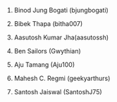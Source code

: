 1. Binod Jung Bogati (bjungbogati)

2. Bibek Thapa (bitha007)

3. Aasutosh Kumar Jha(aasutossh)

4. Ben Sailors (Gwythian)

5. Aju Tamang (Aju100)

6. Mahesh C. Regmi (geekyarthurs)

7. Santosh Jaiswal (SantoshJ75)
